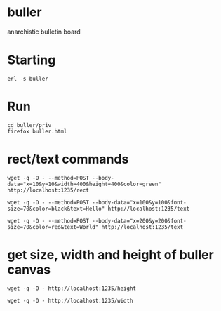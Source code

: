 # buller
anarchistic bulletin board

# Starting

    erl -s buller
	
# Run

	cd buller/priv
	firefox buller.html

# rect/text commands

	wget -q -O - --method=POST --body-data="x=10&y=10&width=400&height=400&color=green" http://localhost:1235/rect

	wget -q -O - --method=POST --body-data="x=100&y=100&font-size=70&color=black&text=Hello" http://localhost:1235/text
	
	wget -q -O - --method=POST --body-data="x=200&y=200&font-size=70&color=red&text=World" http://localhost:1235/text

# get size, width and height of buller canvas

    wget -q -O - http://localhost:1235/height
	
    wget -q -O - http://localhost:1235/width
